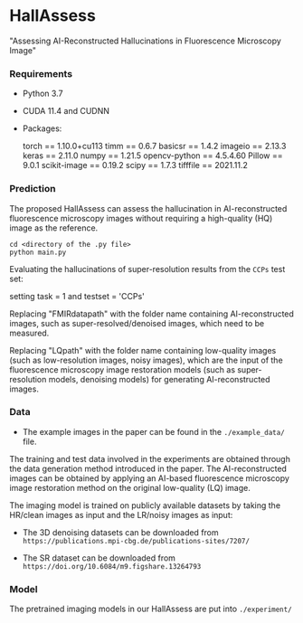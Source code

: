 # HallAssess
"Assessing AI-Reconstructed Hallucinations in Fluorescence Microscopy Image"

### Requirements
* Python 3.7
* CUDA 11.4 and CUDNN 
* Packages: 
  
  torch            ==          1.10.0+cu113
  timm             ==          0.6.7
  basicsr          ==          1.4.2
  imageio          ==          2.13.3
  keras            ==          2.11.0
  numpy            ==          1.21.5
  opencv-python    ==          4.5.4.60
  Pillow           ==          9.0.1
  scikit-image     ==          0.19.2
  scipy            ==          1.7.3
  tifffile         ==          2021.11.2


### Prediction
The proposed HallAssess can assess the hallucination in AI-reconstructed fluorescence microscopy images without requiring a high-quality (HQ) image as the reference.

```
cd <directory of the .py file>
python main.py
```
Evaluating the hallucinations of super-resolution results from the `CCPs` test set:

setting task = 1 and testset = 'CCPs'

Replacing "FMIRdatapath" with the folder name containing AI-reconstructed images, such as super-resolved/denoised images, which need to be measured. 

Replacing "LQpath" with the folder name containing low-quality images (such as low-resolution images, noisy images), which are the input of the fluorescence microscopy image restoration models (such as super-resolution models, denoising models) for generating AI-reconstructed images. 


### Data
* The example images in the paper can be found in the `./example_data/` file.
  
The training and test data involved in the experiments are obtained through the data generation method introduced in the paper. The AI-reconstructed images can be obtained by applying an AI-based fluorescence microscopy image restoration method on the original low-quality (LQ) image. 

The imaging model is trained on publicly available datasets by taking the HR/clean images as input and the LR/noisy images as input: 

* The 3D denoising datasets can be downloaded from `https://publications.mpi-cbg.de/publications-sites/7207/`

* The SR dataset can be downloaded from `https://doi.org/10.6084/m9.figshare.13264793`

### Model
The pretrained imaging models in our HallAssess are put into `./experiment/`

